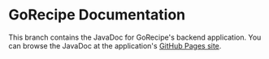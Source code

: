 # GoRecipe Documentation
This branch contains the JavaDoc for GoRecipe's backend application. You can browse the JavaDoc at the application's [GitHub Pages site](https://capstone-projects-2022-spring.github.io/gorecipecore/).
